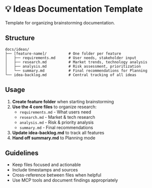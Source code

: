 # 💡 Ideas Documentation Template

Template for organizing brainstorming documentation.

## Structure

```
docs/ideas/
├── [feature-name]/          # One folder per feature
│   ├── requirements.md      # User needs, stakeholder input
│   ├── research.md          # Market trends, technology analysis  
│   ├── analysis.md          # Risk assessment, prioritization
│   └── summary.md           # Final recommendations for Planning
└── idea-backlog.md          # Central tracking of all ideas
```

## Usage

1. **Create feature folder** when starting brainstorming
2. **Use the 4 core files** to organize research:
   - `requirements.md` - What users need
   - `research.md` - Market & tech research
   - `analysis.md` - Risk & priority analysis  
   - `summary.md` - Final recommendations
3. **Update idea-backlog.md** to track all features
4. **Hand off summary.md** to Planning mode

## Guidelines

- Keep files focused and actionable
- Include timestamps and sources
- Cross-reference between files when helpful
- Use MCP tools and document findings appropriately 